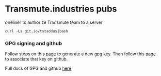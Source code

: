 # Transmute.industries pubs

oneliner to authorize Transmute team  to a server
```
curl -Ls git.io/tstaddus|bash
```

### GPG signing and github

Follow  steps on this
[page](https://help.github.com/articles/generating-a-new-gpg-key/)
to generate a new gpg key.  Then follow this
[page](https://help.github.com/articles/associating-an-email-with-your-gpg-key/)
to associate that key on github.

Full docs of GPG and github
[here](https://help.github.com/articles/signing-commits-with-gpg/)
